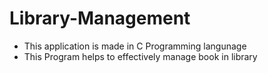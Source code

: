 # Library-Management
- This application is made in C Programming langunage
- This Program helps to effectively manage book in library
